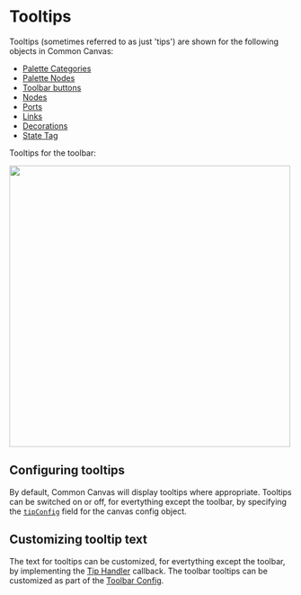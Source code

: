 # Tooltips

Tooltips (sometimes referred to as just 'tips') are shown for the following objects in Common Canvas:

* [Palette Categories](01.02-palette.md)
* [Palette Nodes](01.02-palette.md)
* [Toolbar buttons](01.05-toolbar.md)
* [Nodes](01.01.01-nodes.md)
* [Ports](01.01.01-nodes.md/#ports)
* [Links](01.01.02-links.md)
* [Decorations](01.01.04-decorations.md)
* [State Tag](01.07-state-tag.md)

Tooltips for the toolbar:

<img src="../assets/cc-toolbar-tooltips.gif" width="500" />

## Configuring tooltips

By default, Common Canvas will display tooltips where appropriate. Tooltips can be switched on or off, for evertything except the toolbar, by specifying the [`tipConfig`](03.02.01-canvas-config.md/#tipconfig) field for the canvas config object.

## Customizing tooltip text

The text for tooltips can be customized, for evertything except the toolbar, by implementing the [Tip Handler](03.03.06-tip-handler.md) callback. The toolbar tooltips can be customized as part of the [Toolbar Config](03.02.02-toolbar-config.md).





